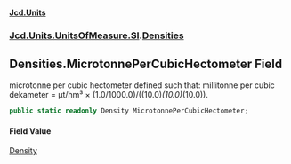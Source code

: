 #### [Jcd.Units](index.md 'index')
### [Jcd.Units.UnitsOfMeasure.SI](Jcd.Units.UnitsOfMeasure.SI.md 'Jcd.Units.UnitsOfMeasure.SI').[Densities](Densities.md 'Jcd.Units.UnitsOfMeasure.SI.Densities')

## Densities.MicrotonnePerCubicHectometer Field

microtonne per cubic hectometer defined such that: millitonne per cubic dekameter = μt/hm³ ×
(1.0/1000.0)/((10.0)*(10.0)*(10.0)).

```csharp
public static readonly Density MicrotonnePerCubicHectometer;
```

#### Field Value
[Density](Density.md 'Jcd.Units.UnitTypes.Density')